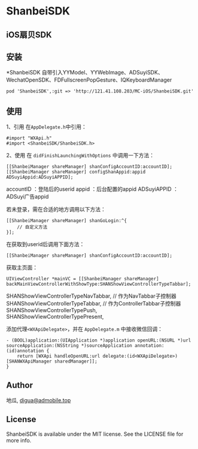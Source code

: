 # ShanbeiSDK

## iOS扇贝SDK

## 安装
*ShanbeiSDK 自带引入YYModel、YYWebImage、ADSuyiSDK、WechatOpenSDK、FDFullscreenPopGesture、IQKeyboardManager

    pod 'ShanbeiSDK',:git => 'http://121.41.108.203/MC-iOS/ShanbeiSDK.git'

## 使用
1、引用  在`AppDelegate.h`中引用：

    #import "WXApi.h"
    #import <ShanbeiSDK/ShanbeiSDK.h>
    
2、使用
在 `didFinishLaunchingWithOptions` 中调用一下方法：

    [[ShanbeiManager shareManager] shanConfigAccountID:accountID];
    [[ShanbeiManager shareManager] configShanAppid:appid ADSuyiAppid:ADSuyiAPPID];

accountID                 ：登陆后的userid
appid                        ：后台配置的appid
ADSuyiAPPID           ：ADSuyi广告appid

若未登录，需在合适的地方调用以下方法：

    [[ShanbeiManager shareManager] shanGoLogin:^{
        // 自定义方法
    }];
    
在获取到userid后调用下面方法：

    [[ShanbeiManager shareManager] shanConfigAccountID:accountID];


获取主页面：

    UIViewController *mainVC = [[ShanbeiManager shareManager] backMainViewControllerWithShowType:SHANShowViewControllerTypeTabbar];

SHANShowViewControllerTypeNavTabbar,    // 作为NavTabbar子控制器
SHANShowViewControllerTypeTabbar,          // 作为ControllerTabbar子控制器
SHANShowViewControllerTypePush,
SHANShowViewControllerTypePresent,

添加代理`<WXApiDelegate>`，并在 ` AppDelegate.m ` 中接收微信回调：

    - (BOOL)application:(UIApplication *)application openURL:(NSURL *)url sourceApplication:(NSString *)sourceApplication annotation:(id)annotation {  
        return [WXApi handleOpenURL:url delegate:(id<WXApiDelegate>)[SHANWXApiManager sharedManager]];  
    }

    


## Author

地瓜, digua@admobile.top

## License

ShanbeiSDK is available under the MIT license. See the LICENSE file for more info.
